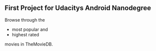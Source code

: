 ## First Project for Udacitys Android Nanodegree

Browse through the
* most popular and 
* highest rated 

movies in TheMovieDB.
